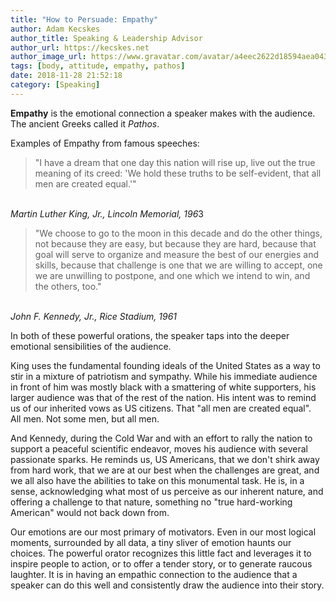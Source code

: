 ```yaml
---
title: "How to Persuade: Empathy"
author: Adam Kecskes
author_title: Speaking & Leadership Advisor 
author_url: https://kecskes.net
author_image_url: https://www.gravatar.com/avatar/a4eec2622d18594aea04310ae3ec577c
tags: [body, attitude, empathy, pathos]
date: 2018-11-28 21:52:18
category: [Speaking]
---
```


<p><strong>Empathy</strong> is the emotional connection a speaker makes with the audience. The ancient Greeks called it <em>Pathos</em>.</p>

<p>Examples of Empathy from famous speeches:</p>
<blockquote>
<p>"I have a dream that one day this nation will rise up, live out the true meaning of its creed: 'We hold these truths to be self-evident, that all men are created equal.'"</p>
</blockquote>
<p><br /><em>Martin Luther King, Jr., Lincoln Memorial, 196</em>3</p>
<blockquote>
<p>"We choose to go to the moon in this decade and do the other things, not because they are easy, but because they are hard, because that goal will serve to organize and measure the best of our energies and skills, because that challenge is one that we are willing to accept, one we are unwilling to postpone, and one which we intend to win, and the others, too."</p>
</blockquote>
<p><br /><em>John F. Kennedy, Jr., Rice Stadium, 1961</em></p>
<p>In both of these powerful orations, the speaker taps into the deeper emotional sensibilities of the audience.</p>
<p>King uses the fundamental founding ideals of the United States as a way to stir in a mixture of patriotism and sympathy. While his immediate audience in front of him was mostly black with a smattering of white supporters, his larger audience was that of the rest of the nation. His intent was to remind us of our inherited vows as US citizens. That "all men are created equal". All men. Not some men, but all men.</p>
<p>And Kennedy, during the Cold War and with an effort to rally the nation to support a peaceful scientific endeavor, moves his audience with several passionate sparks. He reminds us, US Americans, that we don't shirk away from hard work, that we are at our best when the challenges are great, and we all also have the abilities to take on this monumental task. He is, in a sense, acknowledging what most of us perceive as our inherent nature, and offering a challenge to that nature, something no "true hard-working American" would not back down from.</p>
<p>Our emotions are our most primary of motivators. Even in our most logical moments, surrounded by all data, a tiny sliver of emotion haunts our choices. The powerful orator recognizes this little fact and leverages it to inspire people to action, or to offer a tender story, or to generate raucous laughter. It is in having an empathic connection to the audience that a speaker can do this well and consistently draw the audience into their story.</p>